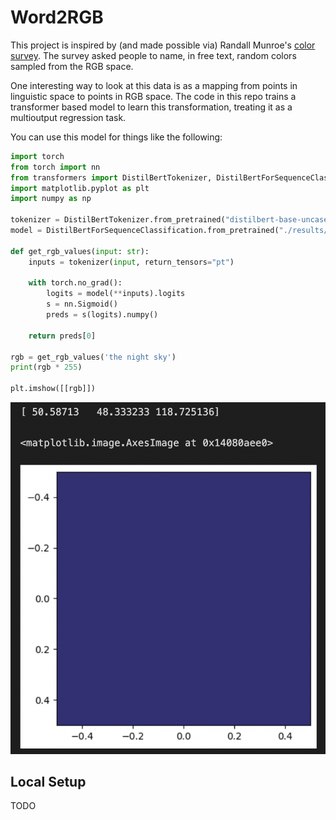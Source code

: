 # Word2RGB

This project is inspired by (and made possible via) Randall Munroe's [color survey](https://blog.xkcd.com/2010/05/03/color-survey-results/). The survey asked people to name, in free text, random colors sampled from the RGB space. 

One interesting way to look at this data is as a mapping from points in linguistic space to points in RGB space. The code in this repo trains a transformer based model to learn this transformation, treating it as a multioutput regression task.

<!-- some code -->

You can use this model for things like the following:

```python
import torch
from torch import nn
from transformers import DistilBertTokenizer, DistilBertForSequenceClassification
import matplotlib.pyplot as plt
import numpy as np

tokenizer = DistilBertTokenizer.from_pretrained("distilbert-base-uncased")
model = DistilBertForSequenceClassification.from_pretrained("./results/model")

def get_rgb_values(input: str):
    inputs = tokenizer(input, return_tensors="pt")

    with torch.no_grad():
        logits = model(**inputs).logits
        s = nn.Sigmoid()
        preds = s(logits).numpy()

    return preds[0]

rgb = get_rgb_values('the night sky')
print(rgb * 255)

plt.imshow([[rgb]])
```

![](./night_sky_example.png)

## Local Setup

TODO

